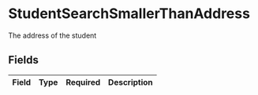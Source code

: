 # StudentSearchSmallerThanAddress

The address of the student


## Fields

| Field       | Type        | Required    | Description |
| ----------- | ----------- | ----------- | ----------- |
